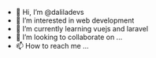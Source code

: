 - 👋 Hi, I’m @daliladevs
- 👀 I’m interested in web development
- 🌱 I’m currently learning vuejs and laravel
- 💞️ I’m looking to collaborate on ...
- 📫 How to reach me ...

<!---
daliladevs/daliladevs is a ✨ special ✨ repository because its `README.md` (this file) appears on your GitHub profile.
You can click the Preview link to take a look at your changes.
--->
